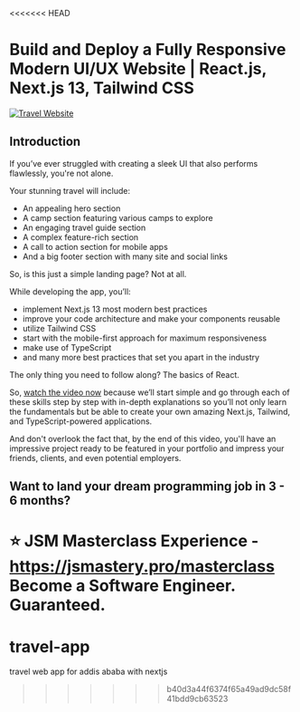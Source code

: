 <<<<<<< HEAD
# Build and Deploy a Fully Responsive Modern UI/UX Website | React.js, Next.js 13, Tailwind CSS
[![Travel Website](https://i.ibb.co/wrGZhPP/YT-Thumbnails-5.png)](https://youtu.be/cuzw4vL1z5E)

## Introduction
If you’ve ever struggled with creating a sleek UI that also performs flawlessly, you're not alone.

Your stunning travel will include:
- An appealing hero section
- A camp section featuring various camps to explore
- An engaging travel guide section
- A complex feature-rich section
- A call to action section for mobile apps
- And a big footer section with many site and social links

So, is this just a simple landing page? Not at all.

While developing the app, you’ll:
- implement Next.js 13 most modern best practices
- improve your code architecture and make your components reusable
- utilize Tailwind CSS
- start with the mobile-first approach for maximum responsiveness
- make use of TypeScript
- and many more best practices that set you apart in the industry

The only thing you need to follow along? The basics of React.

So, [watch the video now](https://youtu.be/cuzw4vL1z5E) because we’ll start simple and go through each of these skills step by step with in-depth explanations so you’ll not only learn the fundamentals but be able to create your own amazing Next.js, Tailwind, and TypeScript-powered applications. 

And don't overlook the fact that, by the end of this video, you'll have an impressive project ready to be featured in your portfolio and impress your friends, clients, and even potential employers.

## Want to land your dream programming job in 3 - 6 months?
⭐ JSM Masterclass Experience - https://jsmastery.pro/masterclass
Become a Software Engineer. Guaranteed.
=======
# travel-app
travel web app for addis ababa with nextjs
>>>>>>> b40d3a44f6374f65a49ad9dc58f41bdd9cb63523
